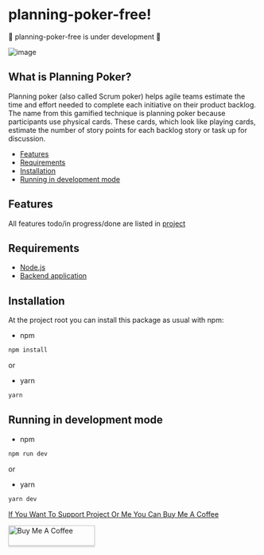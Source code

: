 # planning-poker-free!

🚧 planning-poker-free is under development 🚧


 ![image](https://user-images.githubusercontent.com/49209628/159933715-c663224c-d513-477f-a511-73597e4b0d4f.png)

## What is Planning Poker?

Planning poker (also called Scrum poker) helps agile teams estimate the time and effort needed to complete each initiative on their product backlog. The name from this gamified technique is planning poker because participants use physical cards. These cards, which look like playing cards, estimate the number of story points for each backlog story or task up for discussion.


- [Features](#features)
- [Requirements](#requirements)
- [Installation](#installation)
- [Running in development mode](#running-in-development-mode)


## Features

All features todo/in progress/done are listed in [project](https://github.com/users/censuradho/projects/1)

## Requirements
 - [Node.js](https://nodejs.org/en/)
- [Backend application](https://github.com/censuradho/planning-poker-backend-free)
 
 ## Installation
 
 At the project root you can install this package as usual with npm:

 - npm
 ```bash
 npm install
 ```
 
 or
 
 - yarn
 ```bash
 yarn
 ```
 
## Running in development mode

- npm
 ```bash
 npm run dev
 ```
 
 or
 
 - yarn
 ```bash
 yarn dev
 ```

[If You Want To Support Project Or Me You Can Buy Me A Coffee](https://www.buymeacoffee.com/censuradho)

<a href="https://www.buymeacoffee.com/censuradho" target="_blank"><img src="https://www.buymeacoffee.com/assets/img/custom_images/orange_img.png" alt="Buy Me A Coffee" style="height: 41px !important;width: 174px !important;box-shadow: 0px 3px 2px 0px rgba(190, 190, 190, 0.5) !important;-webkit-box-shadow: 0px 3px 2px 0px rgba(190, 190, 190, 0.5) !important;" ></a>

